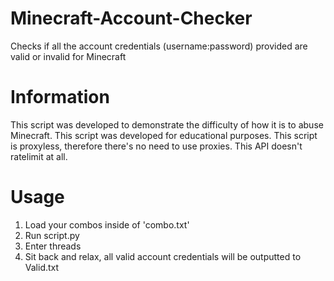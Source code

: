 # Minecraft-Account-Checker
Checks if all the account credentials (username:password) provided are valid or invalid for Minecraft

# Information
This script was developed to demonstrate the difficulty of how it is to abuse Minecraft. This script was developed for educational purposes. This script is proxyless, therefore there's no need to use proxies. This API doesn't ratelimit at all.

# Usage
1. Load your combos inside of 'combo.txt'
2. Run script.py
3. Enter threads
4. Sit back and relax, all valid account credentials will be outputted to Valid.txt
